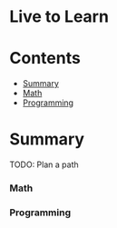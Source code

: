 # Live to Learn

# Contents
- [Summary](#summary)
- [Math](###Math)
- [Programming](###Programming)

# Summary
TODO: Plan a path

### Math

### Programming
